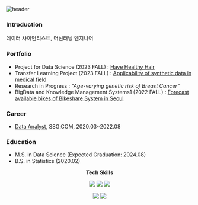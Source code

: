 ![header](https://capsule-render.vercel.app/api?type=rect&text=Chaieun%20Lee&fontSize=40&color=0:009900,100:4682b4&height=100&section=header&fontColor=FFFFFF)
### Introduction
데이터 사이언티스트, 머신러닝 엔지니어

### Portfolio
- Project for Data Science (2023 FALL) : [Have Healthy Hair](https://github.com/p4dsG4/p4ds)   
- Transfer Learning Project (2023 FALL) : [Applicability of synthetic data in medical field](https://github.com/ChaiEunLee/apply-synthetic-medMNIST)   
- Research in Progress : *"Age-varying genetic risk of Breast Cancer"* 
- BigData and Knowledge Management Systems1 (2022 FALL) : [Forecast available bikes of Bikeshare System in Seoul](https://github.com/sehyunpark99/DDAREUNGI_Project)

### Career
- [Data Analyst](https://github.com/ChaiEunLee/ssg), SSG.COM, 2020.03~2022.08

### Education
- M.S. in Data Science (Expected Graduation: 2024.08)
- B.S. in Statistics (2020.02)
 

<p align="center"> <b> Tech Skills </b></p>
<p align="center">
  <img src="https://img.shields.io/badge/Python-3776AB?style=for-the-badge&logo=Python&logoColor=white"> 
  <img src="https://img.shields.io/badge/R-00599C?style=for-the-badge&logo=c%2B%2B&logoColor=white">
  <img src="https://img.shields.io/badge/MSSQL-CC2927?style=for-the-badge&logo=Microsoft SQL Server&logoColor=white">
</p>
<p align="center">
  <img src="https://img.shields.io/badge/C++-00599C?style=for-the-badge&logo=cplusplus%2B%2B&logoColor=white">
  <img src="https://img.shields.io/badge/C-A8B9CC?style=for-the-badge&logo=c%2B%2B&logoColor=white">
</p>

<!--
**ChaiEunLee/ChaiEunLee** is a ✨ _special_ ✨ repository because its `README.md` (this file) appears on your GitHub profile.

Here are some ideas to get you started:

- 🔭 I’m currently working on ...
- 🌱 I’m currently learning ...
- 👯 I’m looking to collaborate on ...
- 🤔 I’m looking for help with ...
- 💬 Ask me about ...
- 📫 How to reach me: ...
- 😄 Pronouns: ...
- ⚡ Fun fact: ...
-->
